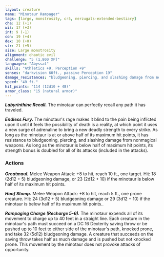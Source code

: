 ```yaml
---
layout: creature
name: "Minotaur Rampager"
tags: [large, monstrosity, cr5, nerzugals-extended-bestiary]
cha: 12 (+1)
wis: 17 (+3)
int: 9 (-1)
con: 19 (+4)
dex: 10 (+0)
str: 21 (+5)
size: Large monstrosity
alignment: chaotic evil
challenge: "5 (1,800 XP)"
languages: "Abyssal"
skills: "Athletics +9, Perception +9"
senses: "darkvision 60ft., passive Perception 19"
damage_resistances: "bludgeoning, piercing, and slashing damage from nonmagical weapons (if at or above half of its maximum hit points)"
speed: "40 ft."
hit_points: "114 (12d10 + 48)"
armor_class: "15 (natural armor)"
---
```


***Labyrinthine Recall.*** The minotaur can perfectly recall
any path it has traveled.

***Endless Fury.*** The minotaur's rage makes it blind to
the pain being inflicted upon it until it feels the
possibility of death is a reality, at which point it
uses a new surge of adrenaline to bring a new
deadly strength to every strike. As long as the
minotaur is at or above half of its maximum hit
points, it has resistance to bludgeoning, piercing,
and slashing damage from nonmagical weapons. As
long as the minotaur is below half of maximum hit
points, its strength bonus is doubled for all of its
attacks (included in the attacks).

### Actions

***Greatmaul.*** Melee Weapon Attack: +8 to hit, reach
10 ft., one target. Hit: 18 (2d12 + 5) bludgeoning
damage, or 23 (2d12 + 10) if the minotaur is
below half of its maximum hit points.

***Hoof Stomp.*** Melee Weapon Attack: +8 to hit, reach
5 ft., one prone creature. Hit: 24 (3d12 + 5)
bludgeoning damage or 29 (3d12 + 10) if the
minotaur is below half of its maximum hit points..

***Rampaging Charge (Recharge 5-6).*** The minotaur
expends all of its movement to charge up to 40
feet in a straight line. Each creature in the
minotaur's path must succeed on a DC 16
Dexterity saving throw or be pushed up to 10 feet
to either side of the minotaur's path, knocked
prone, and take 32 (5d12) bludgeoning damage. A
creature that succeeds on the saving throw takes
half as much damage and is pushed but not
knocked prone. This movement by the minotaur
does not provoke attacks of opportunity.
